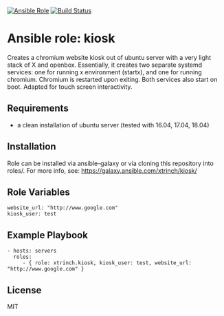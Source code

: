 [![Ansible Role](https://img.shields.io/ansible/role/18529.svg)](https://galaxy.ansible.com/xtrinch/kiosk/)
[![Build Status](https://travis-ci.org/xtrinch/ansible-role-kiosk.svg?branch=master)](https://travis-ci.org/xtrinch/ansible-role-kiosk)

Ansible role: kiosk 
=========

Creates a chromium website kiosk out of ubuntu server with a very light stack of X and openbox. Essentially, it creates two separate systemd services: one for running x environment (startx), and one for running chromium. Chromium is restarted upon exiting. Both services also start on boot. Adapted for touch screen interactivity.

Requirements
------------

- a clean installation of ubuntu server (tested with 16.04, 17.04, 18.04)

Installation
------------

Role can be installed via ansible-galaxy or via cloning this repository into roles/.
For more info, see: https://galaxy.ansible.com/xtrinch/kiosk/

Role Variables
--------------

    website_url: "http://www.google.com"
    kiosk_user: test

Example Playbook
----------------

    - hosts: servers
      roles:
         - { role: xtrinch.kiosk, kiosk_user: test, website_url: "http://www.google.com" }

License
-------

MIT
